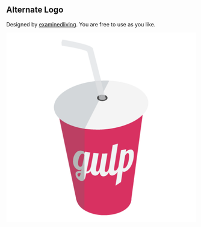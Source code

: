 ## Alternate Logo

Designed by  [examinedliving](https://github.com/examinedliving).  You are free to use as you like.

![logo preview](./gulpjs.png)


